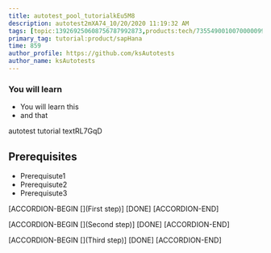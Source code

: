 ```yaml
---
title: autotest_pool_tutorialkEu5M8
description: autotest2mXA74_10/20/2020 11:19:32 AM
tags: [topic:139269250608756787992873,products:tech/73554900100700000996,tutorial:experience/advanced]
primary_tag: tutorial:product/sapHana
time: 859
author_profile: https://github.com/ksAutotests
author_name: ksAutotests
---
```

### You will learn
- You will learn this
- and that

autotest tutorial textRL7GqD

## Prerequisites
- Prerequisute1
- Prerequisute2
- Prerequisute3

[ACCORDION-BEGIN [](First step)]
[DONE]
[ACCORDION-END]

[ACCORDION-BEGIN [](Second step)]
[DONE]
[ACCORDION-END]

[ACCORDION-BEGIN [](Third step)]
[DONE]
[ACCORDION-END]


